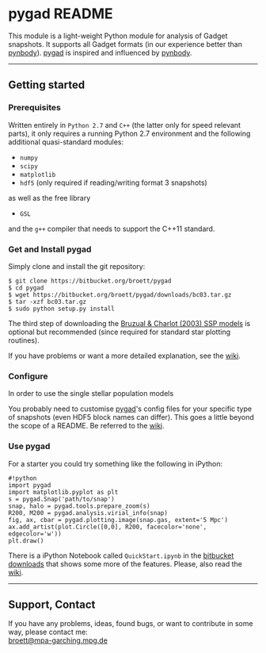 # pygad README

This module is a light-weight Python module for analysis of Gadget snapshots.
It supports all Gadget formats (in our experience better than [pynbody]).
[pygad][] is inspired and influenced by [pynbody].

---

## Getting started

### Prerequisites

Written entirely in `Python 2.7` and `C++` (the latter only for speed relevant parts), it only requires a running Python 2.7 environment and the following additional quasi-standard modules:

* `numpy`
* `scipy`
* `matplotlib`
* `hdf5` (only required if reading/writing format 3 snapshots)

as well as the free library

* `GSL`

and the `g++` compiler that needs to support the C++11 standard.



### Get and Install pygad

Simply clone and install the git repository:

```
$ git clone https://bitbucket.org/broett/pygad
$ cd pygad
$ wget https://bitbucket.org/broett/pygad/downloads/bc03.tar.gz
$ tar -xzf bc03.tar.gz
$ sudo python setup.py install
```

The third step of downloading the [Bruzual & Charlot (2003) SSP models][BC03] is optional but recommended (since required for standard star plotting routines).

If you have problems or want a more detailed explanation, see the [wiki][WikiInstallation].

### Configure

In order to use the single stellar population models

You probably need to customise [pygad]'s config files for your specific type of snapshots (even HDF5 block names can differ).
This goes a little beyond the scope of a README.
Be referred to the [wiki][WikiConfig].

### Use pygad

For a starter you could try something like the following in iPython:

```
#!python
import pygad
import matplotlib.pyplot as plt
s = pygad.Snap('path/to/snap')
snap, halo = pygad.tools.prepare_zoom(s)
R200, M200 = pygad.analysis.virial_info(snap)
fig, ax, cbar = pygad.plotting.image(snap.gas, extent='5 Mpc')
ax.add_artist(plot.Circle([0,0], R200, facecolor='none', edgecolor='w'))
plt.draw()
```

There is a iPython Notebook called `QuickStart.ipynb` in the [bitbucket downloads][Downloads] that shows some more of the features.
Please, also read the [wiki][WikiHome].

---

## Support, Contact

If you have any problems, ideas, found bugs, or want to contribute in some way, please
contact me:  
[broett@mpa-garching.mpg.de](mailto:broett@mpa-garching.mpg.de)

[pygad]: https://bitbucket.org/broett/pygad
[pynbody]: https://pynbody.github.io
[BC03]: http://www.bruzual.org
[Downloads]: https://bitbucket.org/broett/pygad/downloads
[WikiHome]: https://bitbucket.org/broett/pygad/wiki/Home
[WikiInstallation]: https://bitbucket.org/broett/pygad/wiki/Installation
[WikiConfig]: https://bitbucket.org/broett/pygad/wiki/Configuration
